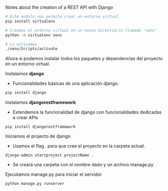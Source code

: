 Notes about the creation of a REST API with Django

````bash
# Este modulo nos permite crear un entorno virtual
pip install virtualenv
````

````bash
# Creamos el entorno virtual en un nuevo directiorio llamado 'venv'
python -m virtualenv venv

# Lo activamos
./venv/Scripts/activate
````

Ahora si podemos instalar todos los paquetes y dependencias del proyecto en un entorno virtual.

Instalamos **django** 
* Funcionalidades básicas de una aplicación django.
````bash
pip install django
````

Instalamos **djangorestframework** 
* Extendemos la funcionalidad de django con funcionalidades dedicadas a crear APIs

````
pip install djangorestframework
````

Iniciamos el projecto de django
* Usamos el flag . para que cree el proyecto en la carpeta actual.

````
django-admin startproject projectName .
````

* Se creará una carpeta con el nombre dado y un archivo manage.py

Ejecutamos manage.py para iniciar el servidor

````bash
python manage.py runserver
````